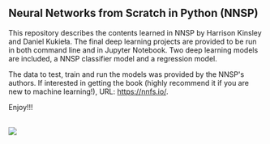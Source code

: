 ## Neural Networks from Scratch in Python (NNSP)

This repository describes the contents learned in NNSP by Harrison Kinsley and Daniel Kukieła. 
The final deep learning projects are provided to be run in both command line and in Jupyter Notebook.
Two deep learning models are included, a NNSP classifier model and a regression model.

The data to test, train and run the models was provided by the NNSP's authors. 
If interested in getting the book (highly recommend it if you are new to machine learning!), URL: https://nnfs.io/.

Enjoy!!!

<br>
<img src= "https://github.com/caeareva/NNSPy/blob/eb69c35c642fabbd101394cbf28ea73e5f29ad09/nnsp_summary.png"
<br>
